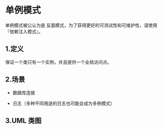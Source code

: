 # 单例模式

单例模式被公认为是 反面模式，为了获得更好的可测试性和可维护性，请使用『依赖注入模式』。

## 1.定义

保证一个类只有一个实例，并且提供一个全局访问点。

## 2.场景

+ 数据库连接

+ 日志（多种不同用途的日志也可能会成为多例模式）

## 3.UML 类图

